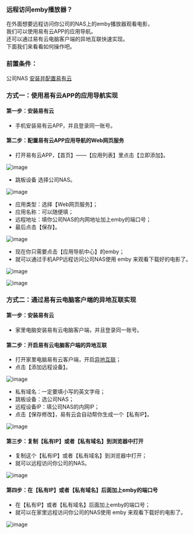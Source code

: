 ### 远程访问emby播放器？
在外面想要远程访问你公司的NAS上的emby播放器观看电影，  
我们可以使用易有云APP的应用导航。  
还可以通过易有云电脑客户端的异地互联快速实现。  
下面我们来看看如何操作吧。

### 前置条件：
公司NAS [安装并配置易有云](/zh/guide/linkease/install/device/synology.md)

### 方式一：使用易有云APP的应用导航实现
#### 第一步：安装易有云
- 手机安装易有云APP，并且登录同一账号。

#### 第二步：配置易有云APP应用导航的Web网页服务
- 打开易有云APP，【首页】——【应用列表】里点击【立即添加】。

![image](./image/emby/1.jpg)

- 跳板设备 选择公司NAS。

![image](./image/emby/2.jpg)

- 应用类型：选择【Web网页服务】；
- 应用名称：可以随便填；
- 远程地址：填你公司NAS的内网地址加上emby的端口号；
- 最后点击【保存】。

![image](./image/emby/3.jpg)

- 现在你只需要点击【应用导航中心】的emby；
- 就可以通过手机APP远程访问公司NAS使用 emby 来观看下载好的电影了。

![image](./image/emby/4.jpg)

![image](./image/emby/5.jpg)

### 方式二：通过易有云电脑客户端的异地互联实现
#### 第一步：安装易有云
- 家里电脑安装易有云电脑客户端，并且登录同一账号。

#### 第二步：开启易有云电脑客户端的异地互联
- 打开家里电脑易有云客户端，开启[异地互联](/zh/guide/linkease/function/remote_connects.md)；
- 点击【添加远程设备】。

![image](./image/emby/6.jpg)

- 私有域名：一定要填小写的英文字母；
- 跳板设备：选公司NAS；
- 远程设备IP：填公司NAS的内网IP；
- 点击【保存修改】，易有云会自动帮你生成一个【私有IP】。

![image](./image/emby/7.jpg)

#### 第三步：复制【私有IP】或者【私有域名】到浏览器中打开
- 复制这个【私有IP】或者【私有域名】到浏览器中打开；
- 就可以远程访问你公司的NAS。

![image](./image/emby/8.jpg)

#### 第四步：在【私有IP】或者【私有域名】后面加上emby的端口号
- 在【私有IP】或者【私有域名】后面加上emby的端口号；
- 就可以在家里远程访问你公司的NAS使用 emby 来观看下载好的电影了。

![image](./image/emby/9.jpg)